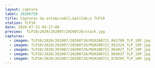 ```yaml
---
layout: capture
label: 20200720
title: Capturas da esta&ccedil;&atilde;o TLP10
station: TLP10
date: 2020-07-21 04:17:08
preview:  TLP10/2020/202007/20200720/stack.jpg
capturas:
  - imagem: TLP10/2020/202007/20200720/M20200721_041708_TLP_10P.jpg
  - imagem: TLP10/2020/202007/20200720/M20200721_052324_TLP_10P.jpg
  - imagem: TLP10/2020/202007/20200720/M20200721_064027_TLP_10P.jpg
  - imagem: TLP10/2020/202007/20200720/M20200721_065037_TLP_10P.jpg
  - imagem: TLP10/2020/202007/20200720/M20200721_070205_TLP_10P.jpg
---
```


